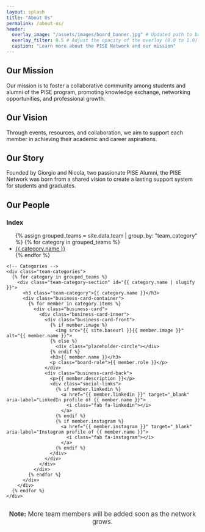 ```yaml
---
layout: splash
title: "About Us"
permalink: /about-us/
header:
  overlay_image: "/assets/images/board_banner.jpg" # Updated path to banner image
  overlay_filter: 0.5 # Adjust the opacity of the overlay (0.0 to 1.0)
  caption: "Learn more about the PISE Network and our mission"
---
```


<div class="roadmap">
  <!-- Our Mission -->
  <div class="milestone left">
    <div class="icon-left">
      <i class="fas fa-rocket"></i>
    </div>
    <div class="milestone-content">
      <h2>Our Mission</h2>
      <p>
        Our mission is to foster a collaborative community among students and alumni of the PISE program,
        promoting knowledge exchange, networking opportunities, and professional growth.
      </p>
    </div>
  </div>

  <!-- Our Vision -->
  <div class="milestone right">
    <div class="icon-right">
      <i class="fas fa-lightbulb"></i>
    </div>
    <div class="milestone-content">
      <h2>Our Vision</h2>
      <p>
        Through events, resources, and collaboration, we aim to support each member in achieving their
        academic and career aspirations.
      </p>
    </div>
  </div>

  <!-- Our Story -->
  <div class="milestone left">
    <div class="icon-left">
      <i class="fas fa-book"></i>
    </div>
    <div class="milestone-content">
      <h2>Our Story</h2>
      <p>
        Founded by Giorgio and Nicola, two passionate PISE Alumni, the PISE Network was born from a shared vision to
        create a lasting support system for students and graduates.
      </p>
    </div>
  </div>
</div>

<div class="team-section">
  <h2>Our People</h2>

  <div class="team-layout">
    <!-- Sidebar -->
    <aside class="sidebar">
      <h3>Index</h3>
      <ul class="sidebar-list">
        {% assign grouped_teams = site.data.team | group_by: "team_category" %}
        {% for category in grouped_teams %}
          <li>
            <a href="#{{ category.name | slugify }}">{{ category.name }}</a>
          </li>
        {% endfor %}
      </ul>
    </aside>

    <!-- Categories -->
    <div class="team-categories">
      {% for category in grouped_teams %}
        <div class="team-category-section" id="{{ category.name | slugify }}">
          <h3 class="team-category">{{ category.name }}</h3>
          <div class="business-card-container">
            {% for member in category.items %}
              <div class="business-card">
                <div class="business-card-inner">
                  <div class="business-card-front">
                    {% if member.image %}
                      <img src="{{ site.baseurl }}{{ member.image }}" alt="{{ member.name }}">
                    {% else %}
                      <div class="placeholder-circle"></div>
                    {% endif %}
                    <h3>{{ member.name }}</h3>
                    <p class="board-role">{{ member.role }}</p>
                  </div>
                  <div class="business-card-back">
                    <p>{{ member.description }}</p>
                    <div class="social-links">
                      {% if member.linkedin %}
                        <a href="{{ member.linkedin }}" target="_blank" aria-label="LinkedIn profile of {{ member.name }}">
                          <i class="fab fa-linkedin"></i>
                        </a>
                      {% endif %}
                      {% if member.instagram %}
                        <a href="{{ member.instagram }}" target="_blank" aria-label="Instagram profile of {{ member.name }}">
                          <i class="fab fa-instagram"></i>
                        </a>
                      {% endif %}
                    </div>
                  </div>
                </div>
              </div>
            {% endfor %}
          </div>
        </div>
      {% endfor %}
    </div>
  </div>
</div>

<div class="note" style="text-align: center; font-size: 1.2em; color: #333; margin-top: 30px;">
  <strong>Note:</strong> More team members will be added soon as the network grows.
</div>
